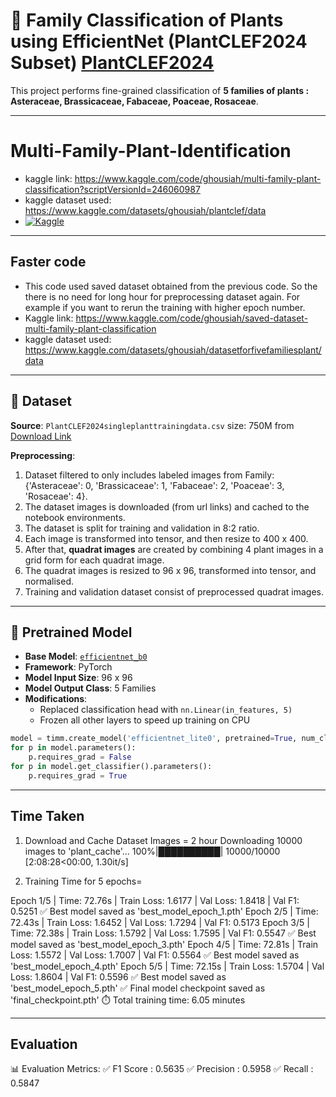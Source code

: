 
# 🌿 Family Classification of Plants using EfficientNet (PlantCLEF2024 Subset) [PlantCLEF2024](https://www.kaggle.com/competitions/plantclef-2025)

This project performs fine-grained classification of **5 families of plants : Asteraceae, Brassicaceae, Fabaceae, Poaceae, Rosaceae**.

---
# Multi-Family-Plant-Identification
- kaggle link: https://www.kaggle.com/code/ghousiah/multi-family-plant-classification?scriptVersionId=246060987
- kaggle dataset used: https://www.kaggle.com/datasets/ghousiah/plantclef/data
- [![Kaggle](https://img.shields.io/badge/View%20on-Kaggle-blue?logo=kaggle)](https://www.kaggle.com/code/ghousiah/multi-family-plant-classification?scriptVersionId=246060987)

---
## Faster code
- This code used saved dataset obtained from the previous code. So the there is no need for long hour for preprocessing dataset again. For example if you want to rerun the training with higher epoch number.
- Kaggle link: https://www.kaggle.com/code/ghousiah/saved-dataset-multi-family-plant-classification
- kaggle dataset used: https://www.kaggle.com/datasets/ghousiah/datasetforfivefamiliesplant/data

---
## 📁 Dataset

**Source**: `PlantCLEF2024singleplanttrainingdata.csv` size: 750M from [Download Link](https://lab.plantnet.org/LifeCLEF/PlantCLEF2024/single_plant_training_data/)

**Preprocessing**:
1) Dataset filtered to only includes labeled images from Family: {'Asteraceae': 0, 'Brassicaceae': 1, 'Fabaceae': 2, 'Poaceae': 3, 'Rosaceae': 4}.
2) The dataset images is downloaded (from url links) and cached to the notebook environments.
3) The dataset is split for training and validation in 8:2 ratio.
4) Each image is transformed into tensor, and then resize to 400 x 400.
5) After that, **quadrat images** are created by combining 4 plant images in a grid form for each quadrat image.
6) The quadrat images is resized to 96 x 96, transformed into tensor, and normalised.
7) Training and validation dataset consist of preprocessed quadrat images.

---

## 🧠 Pretrained Model
- **Base Model**: [`efficientnet_b0`](https://pytorch.org/vision/stable/models/generated/torchvision.models.efficientnet_b0.html)
- **Framework**: PyTorch
- **Model Input Size**: 96 x 96
- **Model Output Class**: 5 Families
- **Modifications**:
  - Replaced classification head with `nn.Linear(in_features, 5)`
  - Frozen all other layers to speed up training on CPU

```python
model = timm.create_model('efficientnet_lite0', pretrained=True, num_classes=NUM_CLASSES)
for p in model.parameters():
    p.requires_grad = False
for p in model.get_classifier().parameters():
    p.requires_grad = True
```

---  
## **Time Taken**
1) Download and Cache Dataset Images = 2 hour
Downloading 10000 images to 'plant_cache'...
100%|██████████| 10000/10000 [2:08:28<00:00,  1.30it/s]
   
2) Training Time for 5 epochs=

Epoch 1/5 | Time: 72.76s | Train Loss: 1.6177 | Val Loss: 1.8418 | Val F1: 0.5251
✅ Best model saved as 'best_model_epoch_1.pth'
Epoch 2/5 | Time: 72.43s | Train Loss: 1.6452 | Val Loss: 1.7294 | Val F1: 0.5173
Epoch 3/5 | Time: 72.38s | Train Loss: 1.5792 | Val Loss: 1.7595 | Val F1: 0.5547
✅ Best model saved as 'best_model_epoch_3.pth'
Epoch 4/5 | Time: 72.81s | Train Loss: 1.5572 | Val Loss: 1.7007 | Val F1: 0.5564
✅ Best model saved as 'best_model_epoch_4.pth'
Epoch 5/5 | Time: 72.15s | Train Loss: 1.5704 | Val Loss: 1.8604 | Val F1: 0.5596
✅ Best model saved as 'best_model_epoch_5.pth'
✅ Final model checkpoint saved as 'final_checkpoint.pth'
⏱️ Total training time: 6.05 minutes


---  
## **Evaluation**
📊 Evaluation Metrics:
✅ F1 Score   : 0.5635
✅ Precision  : 0.5958
✅ Recall     : 0.5847
